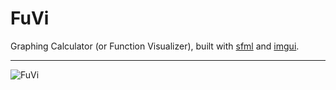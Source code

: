 # FuVi

Graphing Calculator (or Function Visualizer), built with [sfml](https://github.com/SFML/SFML) and [imgui](https://github.com/ocornut/imgui).

---

![FuVi](https://user-images.githubusercontent.com/92889691/196988779-5ab61c48-9671-4312-884f-2802d1444458.png)

